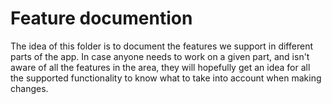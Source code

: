# Feature documention

The idea of this folder is to document the features we support in different parts of the app.
In case anyone needs to work on a given part, and isn't aware of all the features in the area,
they will hopefully get an idea for all the supported functionality to know what to take into account
when making changes.
